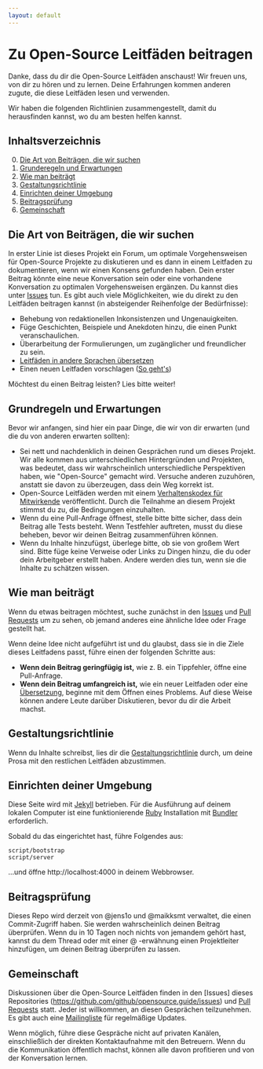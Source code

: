 ```yaml
---
layout: default
---
```


# Zu Open-Source Leitfäden beitragen

Danke, dass du dir die Open-Source Leitfäden anschaust! Wir freuen uns, von dir zu hören und zu lernen. Deine Erfahrungen kommen anderen zugute, die diese Leitfäden lesen und verwenden.

Wir haben die folgenden Richtlinien zusammengestellt, damit du herausfinden kannst, wo du am besten helfen kannst.

## Inhaltsverzeichnis

0. [Die Art von Beiträgen, die wir suchen](#die-art-von-beitraegen-die-wir-suchen)
0. [Grunderegeln und Erwartungen](#grundregeln--erwartungen)
0. [Wie man beiträgt](#wie-man-beitraegt)
0. [Gestaltungsrichtlinie](#gestaltungsrichtlinie)
0. [Einrichten deiner Umgebung](#einrichten-deiner-umgebung)
0. [Beitragsprüfung](#beitragsprüfung)
0. [Gemeinschaft](#gemeinschaft)

## Die Art von Beiträgen, die wir suchen
In erster Linie ist dieses Projekt ein Forum, um optimale Vorgehensweisen für Open-Source Projekte zu diskutieren und es dann in einem Leitfaden zu dokumentieren, wenn wir einen Konsens gefunden haben. Dein erster Beitrag könnte eine neue Konversation sein oder eine vorhandene Konversation zu optimalen Vorgehensweisen ergänzen. Du kannst dies unter [Issues](https://github.com/github/opensource.guide/issues) tun.
Es gibt auch viele Möglichkeiten, wie du direkt zu den Leitfäden beitragen kannst (in absteigender Reihenfolge der Bedürfnisse):

* Behebung von redaktionellen Inkonsistenzen und Ungenauigkeiten.
* Füge Geschichten, Beispiele und Anekdoten hinzu, die einen Punkt veranschaulichen.
* Überarbeitung der Formulierungen, um zugänglicher und freundlicher zu sein.
* [Leitfäden in andere Sprachen übersetzen](docs/translations.md)
* Einen neuen Leitfaden vorschlagen ([So geht's](./docs/new-guides.md))

Möchtest du einen Beitrag leisten? Lies bitte weiter!

## Grundregeln und Erwartungen

Bevor wir anfangen, sind hier ein paar Dinge, die wir von dir erwarten (und die du von anderen erwarten sollten):

* Sei nett und nachdenklich in deinen Gesprächen rund um dieses Projekt. Wir alle kommen aus unterschiedlichen Hintergründen und Projekten, was bedeutet, dass wir wahrscheinlich unterschiedliche Perspektiven haben, wie "Open-Source" gemacht wird. Versuche anderen zuzuhören, anstatt sie davon zu überzeugen, dass dein Weg korrekt ist.
* Open-Source Leitfäden werden mit einem [Verhaltenskodex für Mitwirkende](./CODE_OF_CONDUCT.md) veröffentlicht. Durch die Teilnahme an diesem Projekt stimmst du zu, die Bedingungen einzuhalten.
* Wenn du eine Pull-Anfrage öffnest, stelle bitte bitte sicher, dass dein Beitrag alle Tests besteht. Wenn Testfehler auftreten, musst du diese beheben, bevor wir deinen Beitrag zusammenführen können.
* Wenn du Inhalte hinzufügst, überlege bitte, ob sie von großem Wert sind. Bitte füge keine Verweise oder Links zu Dingen hinzu, die du oder dein Arbeitgeber erstellt haben. Andere werden dies tun, wenn sie die Inhalte zu schätzen wissen.

## Wie man beiträgt

Wenn du etwas beitragen möchtest, suche zunächst in den [Issues](https://github.com/github/opensource.guide/issues) und [Pull Requests](https://github.com/github/opensource.guide/pulls) um zu sehen, ob jemand anderes eine ähnliche Idee oder Frage gestellt hat.

Wenn deine Idee nicht aufgeführt ist und du glaubst, dass sie in die Ziele dieses Leitfadens passt, führe einen der folgenden Schritte aus:
* **Wenn dein Beitrag geringfügig ist,** wie z. B. ein Tippfehler, öffne eine Pull-Anfrage.
* **Wenn dein Beitrag umfangreich ist,** wie ein neuer Leitfaden oder eine [Übersetzung](docs/translations.md), beginne mit dem Öffnen eines Problems. Auf diese Weise können andere Leute darüber Diskutieren, bevor du dir die Arbeit machst.

## Gestaltungsrichtlinie

Wenn du Inhalte schreibst, lies dir die [Gestaltungsrichtlinie](./docs/styleguide.md) durch, um deine Prosa mit den restlichen Leitfäden abzustimmen.

## Einrichten deiner Umgebung

Diese Seite wird mit [Jekyll](https://jekyllrb.com/) betrieben. Für die Ausführung auf deinem lokalen Computer ist eine funktionierende [Ruby](https://www.ruby-lang.org/en/) Installation mit [Bundler](http://bundler.io/) erforderlich.

Sobald du das eingerichtet hast, führe Folgendes aus:

    script/bootstrap
    script/server

…und öffne http://localhost:4000 in deinem Webbrowser.

## Beitragsprüfung

Dieses Repo wird derzeit von @jens1o und @maikksmt verwaltet, die einen Commit-Zugriff haben. Sie werden wahrscheinlich deinen Beitrag überprüfen. Wenn du in 10 Tagen noch nichts von jemandem gehört hast, kannst du dem Thread oder mit einer @ -erwähnung einen Projektleiter hinzufügen, um deinen Beitrag überprüfen zu lassen.

## Gemeinschaft

Diskussionen über die Open-Source Leitfäden finden in den [Issues] dieses Repositories (https://github.com/github/opensource.guide/issues) und [Pull Requests](https://github.com/github/opensource.guide/pulls) statt. Jeder ist willkommen, an diesen Gesprächen teilzunehmen. Es gibt auch eine [Mailingliste](http://eepurl.com/cecpnT) für regelmäßige Updates.

Wenn möglich, führe diese Gespräche nicht auf privaten Kanälen, einschließlich der direkten Kontaktaufnahme mit den Betreuern. Wenn du die Kommunikation öffentlich machst, können alle davon profitieren und von der Konversation lernen.
